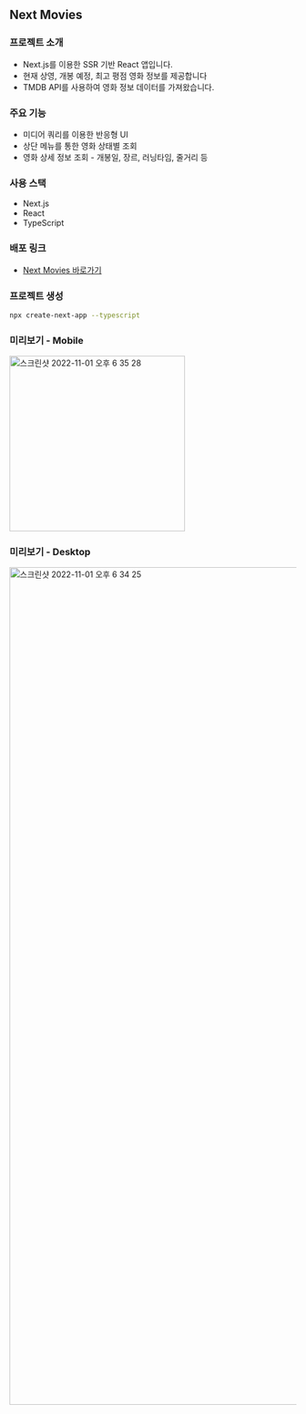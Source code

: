 ## Next Movies

### 프로젝트 소개
- Next.js를 이용한 SSR 기반 React 앱입니다.
- 현재 상영, 개봉 예정, 최고 평점 영화 정보를 제공합니다
- TMDB API를 사용하여 영화 정보 데이터를 가져왔습니다.

### 주요 기능
- 미디어 쿼리를 이용한 반응형 UI
- 상단 메뉴를 통한 영화 상태별 조회
- 영화 상세 정보 조회 - 개봉일, 장르, 러닝타임, 줄거리 등

### 사용 스택
- Next.js
- React
- TypeScript

### 배포 링크
- [Next Movies 바로가기]()

### 프로젝트 생성
```bash
npx create-next-app --typescript
```

### 미리보기 - Mobile
<img width="308" alt="스크린샷 2022-11-01 오후 6 35 28" src="https://user-images.githubusercontent.com/73919235/199204429-ba00b12f-e712-43e0-9325-e3d10dea20cc.png">

### 미리보기 - Desktop
<img width="1470" alt="스크린샷 2022-11-01 오후 6 34 25" src="https://user-images.githubusercontent.com/73919235/199204414-6318ef6e-8105-4115-800f-28e857a46a07.png">